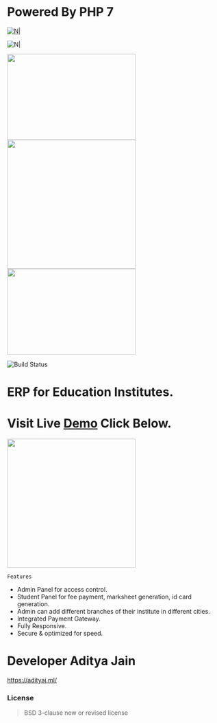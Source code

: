 # Powered By PHP 7

[![N|](https://encrypted-tbn0.gstatic.com/images?q=tbn%3AANd9GcRJGERn_kOx8zfQq4bd6GEr1CrKIjteUPXFIajrit8PhfKex2Ka&usqp=CAU)](https://getbootstrap.com/)

![N|](https://encrypted-tbn0.gstatic.com/images?q=tbn:ANd9GcSZbQ58R-S9aGMZeSKHn3_OKw7vzPB6DdxcCm53J5eCvYnUlkFY&s)



<img src="https://cdn.freebiesupply.com/logos/large/2x/php-1-logo-png-transparent.png" width="300" height="200" />
<img src="https://seeklogo.com/images/C/css3-logo-8724075274-seeklogo.com.png" width="300" />
<img src="https://encrypted-tbn0.gstatic.com/images?q=tbn%3AANd9GcRJGERn_kOx8zfQq4bd6GEr1CrKIjteUPXFIajrit8PhfKex2Ka&usqp=CAU)](https://getbootstrap.com" width="300" height="200" />

![Build Status](https://travis-ci.org/joemccann/dillinger.svg?branch=master)

# ERP for Education Institutes.
# Visit Live <a href="https://erp.adityaj.ml/">Demo</a> Click Below.
<img src="https://5.imimg.com/data5/RV/TJ/MY/SELLER-74859819/campus-management-erp-software-500x500.jpg" width="300" />


    Features
- Admin Panel for access control.
- Student Panel for fee payment, marksheet generation, id card generation.
- Admin can add different branches of their institute in different cities.
- Integrated Payment Gateway.
- Fully Responsive.
- Secure & optimized for speed.

# Developer Aditya Jain
https://adityaj.ml/

### License
>BSD 3-clause new or revised license
